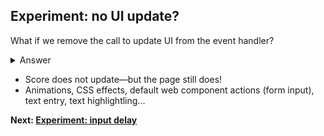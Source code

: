 ## Experiment: no UI update?

What if we remove the call to update UI from the event handler?

<details>
<summary>Answer</summary>

```js
button.addEventListener("click", () => {
  blockFor(1000);
  // score.incrementAndUpdateUI();
});
```
</details>

* Score does not update&mdash;but the page still does!
* Animations, CSS effects, default web component actions (form input), text entry, text highlightling...

**Next: [Experiment: input delay](https://github.com/malchata/inp-workshop/blob/main/guide/8-input-delay.md)**
